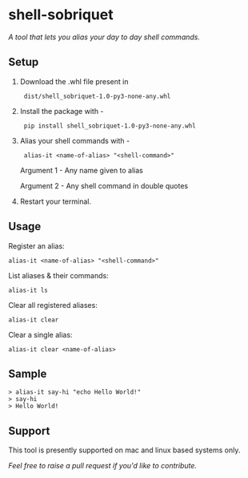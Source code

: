 # shell-sobriquet
*A tool that lets you alias your day to day shell commands.*

## Setup


1. Download the .whl file present in 

        
        dist/shell_sobriquet-1.0-py3-none-any.whl


2. Install the package with -


        pip install shell_sobriquet-1.0-py3-none-any.whl


3. Alias your shell commands with -


        alias-it <name-of-alias> "<shell-command>"
        
        
    Argument 1 - Any name given to alias

    Argument 2 - Any shell command in double quotes

4. Restart your terminal.

## Usage

Register an alias:

    alias-it <name-of-alias> "<shell-command>"

List aliases & their commands:

    alias-it ls

Clear all registered aliases:

    alias-it clear

Clear a single alias:

    alias-it clear <name-of-alias>

## Sample

    > alias-it say-hi "echo Hello World!" 
    > say-hi
    > Hello World!

## Support
This tool is presently supported on mac and linux based systems only.

*Feel free to raise a pull request if you'd like to contribute.*